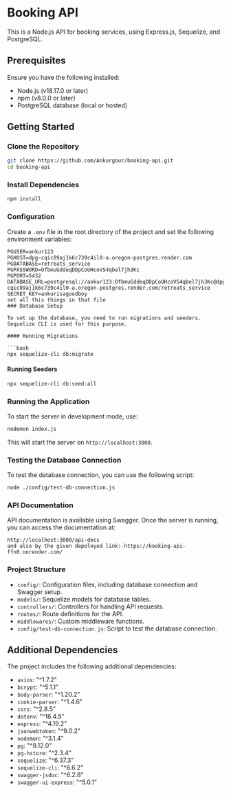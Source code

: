 
# Booking API

This is a Node.js API for booking services, using Express.js, Sequelize, and PostgreSQL.

## Prerequisites

Ensure you have the following installed:

- Node.js (v18.17.0 or later)
- npm (v8.0.0 or later)
- PostgreSQL database (local or hosted)

## Getting Started

### Clone the Repository

```bash
git clone https://github.com/Ankurgour/booking-api.git
cd booking-api
```

### Install Dependencies

```bash
npm install
```

### Configuration

Create a `.env` file in the root directory of the project and set the following environment variables:

```
PGUSER=ankur123
PGHOST=dpg-cqic89aj1k6c739c4il0-a.oregon-postgres.render.com
PGDATABASE=retreats_service
PGPASSWORD=OfbmuGddeqDDpCoUHcoVS4qbel7jh3Kc
PGPORT=5432
DATABASE_URL=postgresql://ankur123:OfbmuGddeqDDpCoUHcoVS4qbel7jh3Kc@dpg-cqic89aj1k6c739c4il0-a.oregon-postgres.render.com/retreats_service
SECRET_KEY=ankurisagoodboy 
set all this things in that file
### Database Setup

To set up the database, you need to run migrations and seeders. Sequelize CLI is used for this purpose.

#### Running Migrations

```bash
npx sequelize-cli db:migrate
```

#### Running Seeders

```bash
npx sequelize-cli db:seed:all
```

### Running the Application

To start the server in development mode, use:

```bash
nodemon index.js
```

This will start the server on `http://localhost:3000`.

### Testing the Database Connection

To test the database connection, you can use the following script:

```bash
node ./config/test-db-connection.js
```

### API Documentation

API documentation is available using Swagger. Once the server is running, you can access the documentation at:

```
http://localhost:3000/api-docs
and also by the given depoloyed link:-https://booking-api-ffn0.onrender.com/
```

### Project Structure

- `config/`: Configuration files, including database connection and Swagger setup.
- `models/`: Sequelize models for database tables.
- `controllers/`: Controllers for handling API requests.
- `routes/`: Route definitions for the API.
- `middlewares/`: Custom middleware functions.
- `config/test-db-connection.js`: Script to test the database connection.

## Additional Dependencies

The project includes the following additional dependencies:

- `axios`: "^1.7.2"
- `bcrypt`: "^5.1.1"
- `body-parser`: "^1.20.2"
- `cookie-parser`: "^1.4.6"
- `cors`: "^2.8.5"
- `dotenv`: "^16.4.5"
- `express`: "^4.19.2"
- `jsonwebtoken`: "^9.0.2"
- `nodemon`: "^3.1.4"
- `pg`: "^8.12.0"
- `pg-hstore`: "^2.3.4"
- `sequelize`: "^6.37.3"
- `sequelize-cli`: "^6.6.2"
- `swagger-jsdoc`: "^6.2.8"
- `swagger-ui-express`: "^5.0.1"


